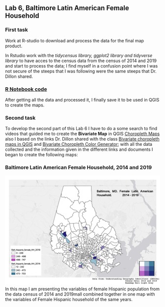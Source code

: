 ## Lab 6, Baltimore Latin American Female Household 
### First task
Work at R-studio to download and process the data for the final map product.

In Rstudio work with the <i>tidycensus library, ggplot2 library and tidyverse library</i> to have acces to the census data from the census of 2014 and 2019 and start to process the data; I find myself in a confusion point where I was not secure of the steeps that I was following were the same steeps that Dr. Dillon shared.

### [R Notebook code](file:///Users/lauratorres/Documents/UMBC/687%20Advanced%20GIS/capitulos/lab6/Laura_Torres_Lab6.html)

After getting all the data and processed it, I finally save it to be used in QGIS to create the maps.

### Second task

To develop the second part of this Lab 6 I have to do a some search to find videos that guided me to create the **Bivariate Map** in QGIS [Choropleth Maps](https://www.youtube.com/watch?v=ttW9ptW7Y74) also I based on the links Dr. Dillon shared with the class [Bivariate choropleth maps in QGIS](https://bnhr.xyz/2019/09/15/bivariate-choropleths-in-qgis.html) and [Bivariate Choropleth Color Generator](https://observablehq.com/@benjaminadk/bivariate-choropleth-color-generator); with all the data collected and the information given in the different links and documents I began to create the following maps:

### Baltimore Latin American Female Household, 2014 and 2019 
<img src="/lab6/Baltimore_Household_2014-19.jpg?raw=true"/>
In this map I am presenting the variables of female Hispanic population from the data census of 2014 and 2019mall combined together in one map with the variables of Female Hispanic household of the same years.

